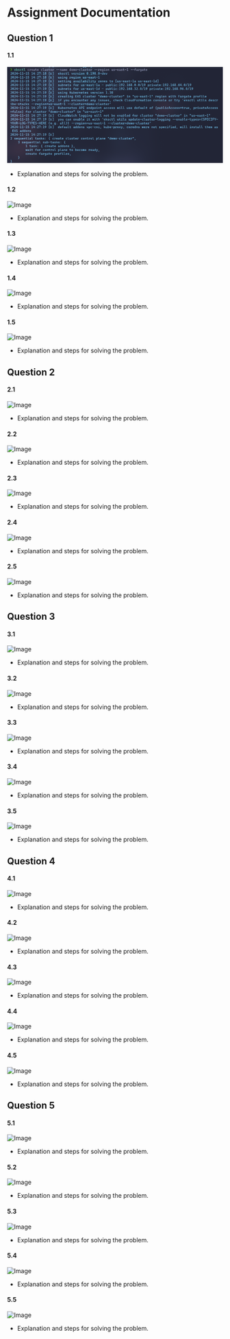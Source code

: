 # Assignment Documentation

## Question 1

#### 1.1
   ![Hi](./images/1.png)
   - Explanation and steps for solving the problem.

#### 1.2
   ![Image](./images/image_1.2.png)
   - Explanation and steps for solving the problem.

#### 1.3
   ![Image](./images/image_1.3.png)
   - Explanation and steps for solving the problem.

#### 1.4
   ![Image](./images/image_1.4.png)
   - Explanation and steps for solving the problem.

#### 1.5
   ![Image](./images/image_1.5.png)
   - Explanation and steps for solving the problem.

## Question 2

#### 2.1
   ![Image](./images/image_2.1.png)
   - Explanation and steps for solving the problem.

#### 2.2
   ![Image](./images/image_2.2.png)
   - Explanation and steps for solving the problem.

#### 2.3
   ![Image](./images/image_2.3.png)
   - Explanation and steps for solving the problem.

#### 2.4
   ![Image](./images/image_2.4.png)
   - Explanation and steps for solving the problem.

#### 2.5
   ![Image](./images/image_2.5.png)
   - Explanation and steps for solving the problem.

## Question 3

#### 3.1
   ![Image](./images/image_3.1.png)
   - Explanation and steps for solving the problem.

#### 3.2
   ![Image](./images/image_3.2.png)
   - Explanation and steps for solving the problem.

#### 3.3
   ![Image](./images/image_3.3.png)
   - Explanation and steps for solving the problem.

#### 3.4
   ![Image](./images/image_3.4.png)
   - Explanation and steps for solving the problem.

#### 3.5
   ![Image](./images/image_3.5.png)
   - Explanation and steps for solving the problem.

## Question 4

#### 4.1
   ![Image](./images/image_4.1.png)
   - Explanation and steps for solving the problem.

#### 4.2
   ![Image](./images/image_4.2.png)
   - Explanation and steps for solving the problem.

#### 4.3
   ![Image](./images/image_4.3.png)
   - Explanation and steps for solving the problem.

#### 4.4
   ![Image](./images/image_4.4.png)
   - Explanation and steps for solving the problem.

#### 4.5
   ![Image](./images/image_4.5.png)
   - Explanation and steps for solving the problem.

## Question 5

#### 5.1
   ![Image](./images/image_5.1.png)
   - Explanation and steps for solving the problem.

#### 5.2
   ![Image](./images/image_5.2.png)
   - Explanation and steps for solving the problem.

#### 5.3
   ![Image](./images/image_5.3.png)
   - Explanation and steps for solving the problem.

#### 5.4
   ![Image](./images/image_5.4.png)
   - Explanation and steps for solving the problem.

#### 5.5
   ![Image](./images/image_5.5.png)
   - Explanation and steps for solving the problem.
